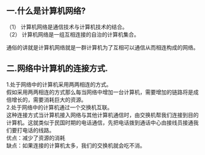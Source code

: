 ## 一.什么是计算机网络?

（1） 计算机网络是通信技术与计算机技术的结合。</br>
（2） 计算机网络是一组互相连接的自治的计算机集合。</br>

通俗的讲就是计算机网络就是一群计算机为了互相可以通信从而相连构成的网络。
## 二.网络中计算机的连接方式.
1.处于网络中的计算机采用两两相连的方式。</br>
 假如采用两两相连的方式那么每当网络中增加一台计算机，需要增加的链路将是成倍增长的，需要消耗巨大的资源。</br>
2.处于网络中的计算机通过一个交换机互联。</br>
 这种连接方式当计算机接入网络与其他计算机通信时，由交换机帮我们连接到目的计算机。这就类似于民国时期的电话通信，先把电话拨到通话中心由接线员接通我们要打电话的线路。</br>
 优点：减少了资源的消耗</br>
 缺点：如果连接的计算机太多，我们的交换机就会吃不消。</br>
